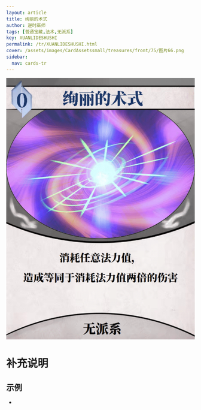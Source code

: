 ```yaml
---
layout: article
title: 绚丽的术式
author: 逆时巫师
tags: [普通宝藏,法术,无派系]
key: XUANLIDESHUSHI
permalink: /tr/XUANLIDESHUSHI.html
cover: /assets/images/CardAssetssmall/treasures/front/75/图片66.png
sidebar:
  nav: cards-tr
---
```

![](/assets/images/CardAssets/treasures/front/75/图片66.png)

# 补充说明



## 示例
* 